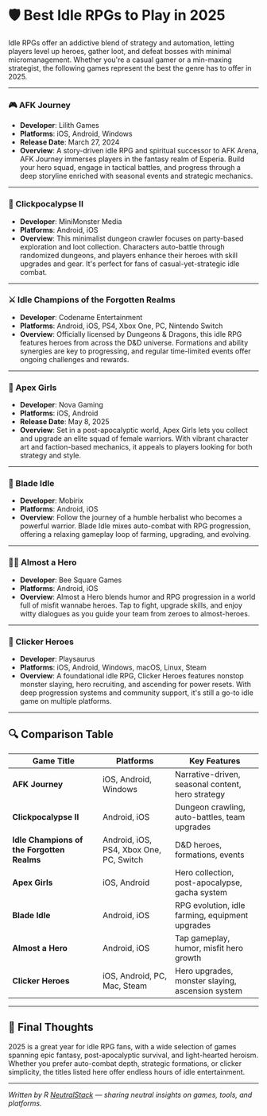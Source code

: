 # 🛡️ Best Idle RPGs to Play in 2025

Idle RPGs offer an addictive blend of strategy and automation, letting players level up heroes, gather loot, and defeat bosses with minimal micromanagement. Whether you're a casual gamer or a min-maxing strategist, the following games represent the best the genre has to offer in 2025.

---

### 🎮 AFK Journey

- **Developer**: Lilith Games  
- **Platforms**: iOS, Android, Windows  
- **Release Date**: March 27, 2024  
- **Overview**: A story-driven idle RPG and spiritual successor to AFK Arena, AFK Journey immerses players in the fantasy realm of Esperia. Build your hero squad, engage in tactical battles, and progress through a deep storyline enriched with seasonal events and strategic mechanics.  

---

### 🧙 Clickpocalypse II

- **Developer**: MiniMonster Media  
- **Platforms**: Android, iOS  
- **Overview**: This minimalist dungeon crawler focuses on party-based exploration and loot collection. Characters auto-battle through randomized dungeons, and players enhance their heroes with skill upgrades and gear. It's perfect for fans of casual-yet-strategic idle combat.

---

### ⚔️ Idle Champions of the Forgotten Realms

- **Developer**: Codename Entertainment  
- **Platforms**: Android, iOS, PS4, Xbox One, PC, Nintendo Switch  
- **Overview**: Officially licensed by Dungeons & Dragons, this idle RPG features heroes from across the D&D universe. Formations and ability synergies are key to progressing, and regular time-limited events offer ongoing challenges and rewards.

---

### 🐉 Apex Girls

- **Developer**: Nova Gaming  
- **Platforms**: iOS, Android
- **Release Date**: May 8, 2025  
- **Overview**: Set in a post-apocalyptic world, Apex Girls lets you collect and upgrade an elite squad of female warriors. With vibrant character art and faction-based mechanics, it appeals to players looking for both strategy and style.

---

### 🧝 Blade Idle

- **Developer**: Mobirix  
- **Platforms**: Android, iOS  
- **Overview**: Follow the journey of a humble herbalist who becomes a powerful warrior. Blade Idle mixes auto-combat with RPG progression, offering a relaxing gameplay loop of farming, upgrading, and evolving.

---

### 🧙‍♂️ Almost a Hero

- **Developer**: Bee Square Games  
- **Platforms**: Android, iOS  
- **Overview**: Almost a Hero blends humor and RPG progression in a world full of misfit wannabe heroes. Tap to fight, upgrade skills, and enjoy witty dialogues as you guide your team from zeroes to almost-heroes.

---

### 🏹 Clicker Heroes

- **Developer**: Playsaurus  
- **Platforms**: iOS, Android, Windows, macOS, Linux, Steam  
- **Overview**: A foundational idle RPG, Clicker Heroes features nonstop monster slaying, hero recruiting, and ascending for power resets. With deep progression systems and community support, it's still a go-to idle game on multiple platforms.

---

## 🔍 Comparison Table

| Game Title                         | Platforms                        | Key Features                                      |
|------------------------------------|----------------------------------|---------------------------------------------------|
| **AFK Journey**                    | iOS, Android, Windows            | Narrative-driven, seasonal content, hero strategy |
| **Clickpocalypse II**              | Android, iOS                     | Dungeon crawling, auto-battles, team upgrades     |
| **Idle Champions of the Forgotten Realms** | Android, iOS, PS4, Xbox One, PC, Switch | D&D heroes, formations, events                   |
| **Apex Girls**                     | iOS, Android            | Hero collection, post-apocalypse, gacha system   |
| **Blade Idle**                     | Android, iOS                     | RPG evolution, idle farming, equipment upgrades   |
| **Almost a Hero**                  | Android, iOS                     | Tap gameplay, humor, misfit hero growth          |
| **Clicker Heroes**                 | iOS, Android, PC, Mac, Steam     | Hero upgrades, monster slaying, ascension system |

---

## 🎯 Final Thoughts

2025 is a great year for idle RPG fans, with a wide selection of games spanning epic fantasy, post-apocalyptic survival, and light-hearted heroism. Whether you prefer auto-combat depth, strategic formations, or clicker simplicity, the titles listed here offer endless hours of idle entertainment.

---

*Written by R [NeutralStack](https://github.com/neutralstack) — sharing neutral insights on games, tools, and platforms.*
